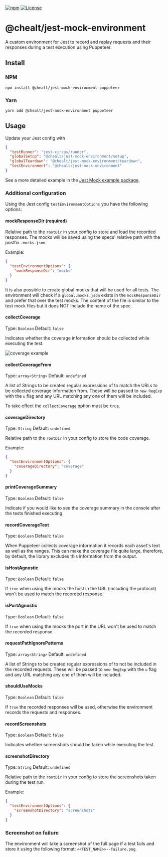 [![npm](https://img.shields.io/npm/v/@chealt/jest-mock-environment.svg)](http://npm.im/@chealt/jest-mock-environment)
[![License](https://img.shields.io/npm/l/@chealt/jest-mock-environment.svg)](/LICENSE)
# @chealt/jest-mock-environment

A custom environment for Jest to record and replay requests and their responses during a test execution using Puppeteer.

## Install

### NPM

```
npm install @chealt/jest-mock-environment puppeteer
```

### Yarn

```
yarn add @chealt/jest-mock-environment puppeteer
```

## Usage

Update your Jest config with

```json
{
  "testRunner": "jest-circus/runner",
  "globalSetup": "@chealt/jest-mock-environment/setup",
  "globalTeardown": "@chealt/jest-mock-environment/teardown",
  "testEnvironment": "@chealt/jest-mock-environment"
}
```

See a more detailed example in the [Jest Mock example package](https://github.com/chealt/chealt/tree/main/packages/jest-mock-example).

### Additional configuration

Using the Jest config `testEnvironmentOptions` you have the following options:

#### mockResponseDir (required)

Relative path to the `rootDir` in your config to store and load the recorded responses.
The mocks will be saved using the specs' relative path with the postfix `.mocks.json`.

Example:

```json
{
  "testEnvironmentOptions": {
    "mockResponseDir": "mocks"
  }
}
```

It is also possible to create global mocks that will be used for all tests. The environment will check if a `global.mocks.json` exists in the `mockResponseDir` and prefer that over the test mocks. The content of the file is similar to the test mock files but it does NOT include the name of the spec.

#### collectCoverage

Type: `Boolean`
Default: `false`

Indicates whether the coverage information should be collected while executing the test.

![coverage example](https://github.com/chealt/chealt/blob/main/packages/jest-mock-environment/docs/coverage/coverage-example-screenshot.png)

#### collectCoverageFrom

Type: `array<String>`
Default: `undefined`

A list of Strings to be created regular expressions of to match the URLs to be collected coverage information from. These will be passed to `new RegExp` with the `u` flag and any URL matching any one of them will be included.

To take effect the `collectCoverage` option must be `true`.

#### coverageDirectory

Type: `String`
Default: `undefined`

Relative path to the `rootDir` in your config to store the code coverage.

Example:

```json
{
  "testEnvironmentOptions": {
    "coverageDirectory": "coverage"
  }
}
```

#### printCoverageSummary

Type: `Boolean`
Default: `false`

Indicate if you would like to see the coverage summary in the console after the tests finished executing.

#### recordCoverageText

Type: `Boolean`
Default: `false`

When Puppeteer collects coverage information it records each asset's text as well as the ranges. This can make the coverage file quite large, therefore, by default, the library excludes this information from the output.

#### isHostAgnostic

Type: `Boolean`
Default: `false`

If `true` when using the mocks the host in the URL (including the protocol) won't be used to match the recorded response.

#### isPortAgnostic

Type: `Boolean`
Default: `false`

If `true` when using the mocks the port in the URL won't be used to match the recorded response.

#### requestPathIgnorePatterns

Type: `array<String>`
Default: `undefined`

A list of Strings to be created regular expressions of to not be included in the recorded requests. These will be passed to `new RegExp` with the `u` flag and any URL matching any one of them will be included.
#### shouldUseMocks

Type: `Boolean`
Default: `false`

If `true` the recorded responses will be used, otherwise the environment records the requests and responses.

#### recordScreenshots

Type: `Boolean`
Default: `false`

Indicates whether screenshots should be taken while executing the test.

#### screenshotDirectory

Type: `String`
Default: `undefined`

Relative path to the `rootDir` in your config to store the screenshots taken during the test run.

Example:

```json
{
  "testEnvironmentOptions": {
    "screenshotDirectory": "screenshots"
  }
}
```

### Screenshot on failure

The environment will take a screenshot of the full page if a test fails and store it using the following format: `<<TEST_NAME>>--failure.png`.
